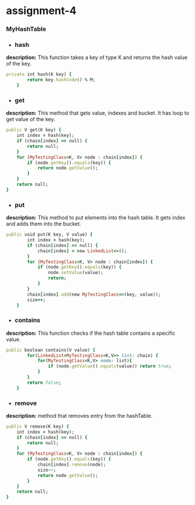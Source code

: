 # assignment-4
### MyHashTable
+ ### hash
**description:** This function takes a key of type K and returns the hash value of the key.
```ruby
private int hash(K key) {
        return key.hashCode() % M;
    }
```
+ ### get
**description:** This method that gets value, indexes and bucket. It has loop to get value of the key.
```ruby
public V get(K key) {
    int index = hash(key);
    if (chain[index] == null) {
        return null;
    }
    for (MyTestingClass<K, V> node : chain[index]) {
        if (node.getKey().equals(key)) {
            return node.getValue();
        }
    }
    return null;
}
```
+ ### put
**description:** This method to put elements into the hash table. It gets index and adds them into the bucket.
```ruby
public void put(K key, V value) {
        int index = hash(key);
        if (chain[index] == null) {
            chain[index] = new LinkedList<>();
        }
        for (MyTestingClass<K, V> node : chain[index]) {
            if (node.getKey().equals(key)) {
                node.setValue(value);
                return;
            }
        }
        chain[index].add(new MyTestingClass<>(key, value));
        size++;
    }
```
+ ### contains
**description:** This function checks if the hash table contains a specific value.
```ruby
public boolean contains(V value) {
        for(LinkedList<MyTestingClass<K,V>> list: chain) {
            for(MyTestingClass<K,V> node: list){
                if (node.getValue().equals(value)) return true;
            }
        }
        return false;
    }
```
+ ### remove
**description:** method that removes entry from the hashTable.
```ruby
public V remove(K key) {
    int index = hash(key);
    if (chain[index] == null) {
        return null;
    }
    for (MyTestingClass<K, V> node : chain[index]) {
        if (node.getKey().equals(key)) {
            chain[index].remove(node);
            size--;
            return node.getValue();
        }
    }
    return null;
}
```
